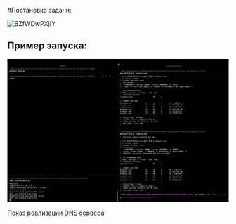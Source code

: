 #Постановка задачи:

![BZfWDwPXjIY](https://user-images.githubusercontent.com/55377473/120493299-4733eb00-c3d4-11eb-91c9-dd47d81ecdd3.jpg)

## Пример запуска:

![dns-server](/public/img/dns-server.png)

<a href="https://rutube.ru/video/private/f92e09332a3b3af9386c3b3671593ee7/?p=IBokcYtzb93CE5GVxJyYBg">Показ реализации DNS сервера</a>